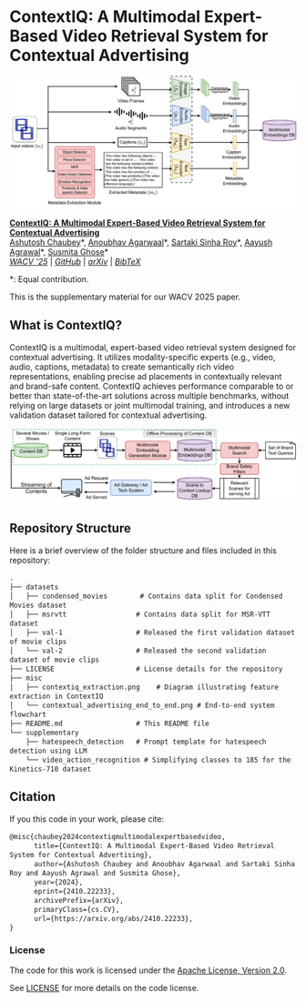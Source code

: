 # ContextIQ: A Multimodal Expert-Based Video Retrieval System for Contextual Advertising

![flowchart](misc/contextiq_extraction.png)

**[ContextIQ: A Multimodal Expert-Based Video Retrieval System for Contextual Advertising](https://arxiv.org/abs/2410.22233)**  
[Ashutosh Chaubey](https://scholar.google.com/citations?user=8g_xYb0AAAAJ&hl=en)\*,
[Anoubhav Agarwaal](https://scholar.google.com/citations?user=WcdhbqIAAAAJ&hl=en)\*,
[Sartaki Sinha Roy]()\*,
[Aayush Agrawal]()\*,
[Susmita Ghose]()\*<br>
_[WACV '25](https://wacv2025.thecvf.com/)_ | _[GitHub](https://github.com/AnokiAI/ContextIQ/)_ | _[arXiv](https://arxiv.org/abs/2410.22233)_ | _[BibTeX](https://github.com/AnokiAI/ContextIQ#citation)_

\*: Equal contribution.

This is the supplementary material for our WACV 2025 paper.

## What is ContextIQ?
ContextIQ is a multimodal, expert-based video retrieval system designed for contextual advertising. It utilizes modality-specific experts (e.g., video, audio, captions, metadata) to create semantically rich video representations, enabling precise ad placements in contextually relevant and brand-safe content. ContextIQ achieves performance comparable to or better than state-of-the-art solutions across multiple benchmarks, without relying on large datasets or joint multimodal training, and introduces a new validation dataset tailored for contextual advertising.
<br>

![flowchart](misc/contextual_advertising_end_to_end.png)

## Repository Structure
Here is a brief overview of the folder structure and files included in this repository:
```
.
├── datasets
│   ├── condensed_movies        # Contains data split for Condensed Movies dataset
│   ├── msrvtt                 # Contains data split for MSR-VTT dataset
│   ├── val-1                  # Released the first validation dataset of movie clips
│   └── val-2                  # Released the second validation dataset of movie clips
├── LICENSE                    # License details for the repository
├── misc
│   ├── contextiq_extraction.png    # Diagram illustrating feature extraction in ContextIQ
│   └── contextual_advertising_end_to_end.png # End-to-end system flowchart
├── README.md                  # This README file
└── supplementary
    ├── hatespeech_detection   # Prompt template for hatespeech detection using LLM
    └── video_action_recognition # Simplifying classes to 185 for the Kinetics-710 dataset
```

## Citation
If you this code in your work, please cite:
```
@misc{chaubey2024contextiqmultimodalexpertbasedvideo,
      title={ContextIQ: A Multimodal Expert-Based Video Retrieval System for Contextual Advertising}, 
      author={Ashutosh Chaubey and Anoubhav Agarwaal and Sartaki Sinha Roy and Aayush Agrawal and Susmita Ghose},
      year={2024},
      eprint={2410.22233},
      archivePrefix={arXiv},
      primaryClass={cs.CV},
      url={https://arxiv.org/abs/2410.22233}, 
}
```

### License
The code for this work is licensed under the [Apache License, Version 2.0](https://opensource.org/licenses/Apache-2.0).

See [LICENSE](LICENSE) for more details on the code license.
